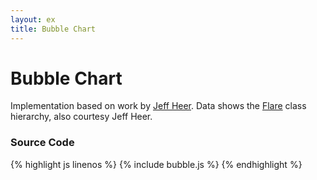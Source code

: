 ```yaml
---
layout: ex
title: Bubble Chart
---
```


# Bubble Chart

<div class="gallery" id="chart"> </div>
<link type="text/css" rel="stylesheet" href="bubble.css"/>
<script type="text/javascript" src="../d3.layout.js?2.7.2"> </script>
<script type="text/javascript" src="bubble.js"> </script>

Implementation based on work by [Jeff Heer](http://jheer.org/). Data shows the
[Flare](http://flare.prefuse.org/) class hierarchy, also courtesy Jeff
Heer.

### Source Code

{% highlight js linenos %}
{% include bubble.js %}
{% endhighlight %}
